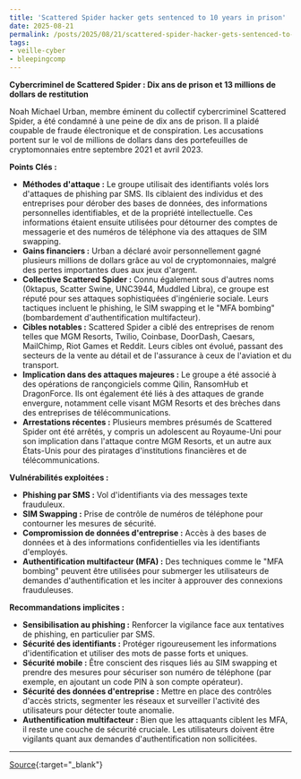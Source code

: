 ```yaml
---
title: 'Scattered Spider hacker gets sentenced to 10 years in prison'
date: 2025-08-21
permalink: /posts/2025/08/21/scattered-spider-hacker-gets-sentenced-to-10-years-in-prison/
tags:
- veille-cyber
- bleepingcomp
---
```

**Cybercriminel de Scattered Spider : Dix ans de prison et 13 millions de dollars de restitution**

Noah Michael Urban, membre éminent du collectif cybercriminel Scattered Spider, a été condamné à une peine de dix ans de prison. Il a plaidé coupable de fraude électronique et de conspiration. Les accusations portent sur le vol de millions de dollars dans des portefeuilles de cryptomonnaies entre septembre 2021 et avril 2023.

**Points Clés :**

*   **Méthodes d'attaque :** Le groupe utilisait des identifiants volés lors d'attaques de phishing par SMS. Ils ciblaient des individus et des entreprises pour dérober des bases de données, des informations personnelles identifiables, et de la propriété intellectuelle. Ces informations étaient ensuite utilisées pour détourner des comptes de messagerie et des numéros de téléphone via des attaques de SIM swapping.
*   **Gains financiers :** Urban a déclaré avoir personnellement gagné plusieurs millions de dollars grâce au vol de cryptomonnaies, malgré des pertes importantes dues aux jeux d'argent.
*   **Collective Scattered Spider :** Connu également sous d'autres noms (0ktapus, Scatter Swine, UNC3944, Muddled Libra), ce groupe est réputé pour ses attaques sophistiquées d'ingénierie sociale. Leurs tactiques incluent le phishing, le SIM swapping et le "MFA bombing" (bombardement d'authentification multifacteur).
*   **Cibles notables :** Scattered Spider a ciblé des entreprises de renom telles que MGM Resorts, Twilio, Coinbase, DoorDash, Caesars, MailChimp, Riot Games et Reddit. Leurs cibles ont évolué, passant des secteurs de la vente au détail et de l'assurance à ceux de l'aviation et du transport.
*   **Implication dans des attaques majeures :** Le groupe a été associé à des opérations de rançongiciels comme Qilin, RansomHub et DragonForce. Ils ont également été liés à des attaques de grande envergure, notamment celle visant MGM Resorts et des brèches dans des entreprises de télécommunications.
*   **Arrestations récentes :** Plusieurs membres présumés de Scattered Spider ont été arrêtés, y compris un adolescent au Royaume-Uni pour son implication dans l'attaque contre MGM Resorts, et un autre aux États-Unis pour des piratages d'institutions financières et de télécommunications.

**Vulnérabilités exploitées :**

*   **Phishing par SMS :** Vol d'identifiants via des messages texte frauduleux.
*   **SIM Swapping :** Prise de contrôle de numéros de téléphone pour contourner les mesures de sécurité.
*   **Compromission de données d'entreprise :** Accès à des bases de données et à des informations confidentielles via les identifiants d'employés.
*   **Authentification multifacteur (MFA) :** Des techniques comme le "MFA bombing" peuvent être utilisées pour submerger les utilisateurs de demandes d'authentification et les inciter à approuver des connexions frauduleuses.

**Recommandations implicites :**

*   **Sensibilisation au phishing :** Renforcer la vigilance face aux tentatives de phishing, en particulier par SMS.
*   **Sécurité des identifiants :** Protéger rigoureusement les informations d'identification et utiliser des mots de passe forts et uniques.
*   **Sécurité mobile :** Être conscient des risques liés au SIM swapping et prendre des mesures pour sécuriser son numéro de téléphone (par exemple, en ajoutant un code PIN à son compte opérateur).
*   **Sécurité des données d'entreprise :** Mettre en place des contrôles d'accès stricts, segmenter les réseaux et surveiller l'activité des utilisateurs pour détecter toute anomalie.
*   **Authentification multifacteur :** Bien que les attaquants ciblent les MFA, il reste une couche de sécurité cruciale. Les utilisateurs doivent être vigilants quant aux demandes d'authentification non sollicitées.

---
[Source](https://www.bleepingcomputer.com/news/security/scattered-spider-hacker-gets-sentenced-to-10-years-in-prison/){:target="_blank"}
